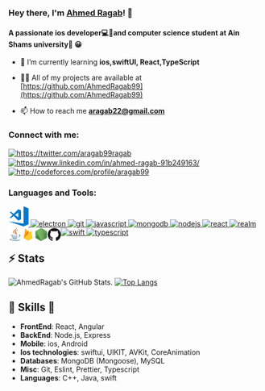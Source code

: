 ### Hey there, I'm [Ahmed Ragab](https://www.github.com/AhmedRagab99)! 👋
<h4 align="left">A passionate ios developer💻📱and computer science student at Ain Shams university🏫 😀</h4>

- 🌱 I’m currently learning **ios,swiftUI, React,TypeScript**

- 👨‍💻 All of my projects are available at [https://github.com/AhmedRagab99](https://github.com/AhmedRagab99)

- 📫 How to reach me **aragab22@gmail.com**

<p align="left">
<h3 align="left">Connect with me:</h3>
<a href="https://twitter.com/https://twitter.com/aragab99ragab" target="blank"><img align="center" src="https://cdn.jsdelivr.net/npm/simple-icons@3.0.1/icons/twitter.svg" alt="https://twitter.com/aragab99ragab" height="30" width="40" /></a>
<a href="https://linkedin.com/in/https://www.linkedin.com/in/ahmed-ragab-91b249163/" target="blank"><img align="center" src="https://cdn.jsdelivr.net/npm/simple-icons@3.0.1/icons/linkedin.svg" alt="https://www.linkedin.com/in/ahmed-ragab-91b249163/" height="30" width="40" /></a>
<a href="https://codeforces.com/profile/http://codeforces.com/profile/aragab99" target="blank"><img align="center" src="https://cdn.jsdelivr.net/npm/simple-icons@3.0.1/icons/codeforces.svg" alt="http://codeforces.com/profile/aragab99" height="30" width="40" /></a>
</p>

<h3 align="left">Languages and Tools:</h3>
<p align="left">
 <a href="https://www.vscode.org" target="_blank"> <img src="https://raw.githubusercontent.com/github/explore/80688e429a7d4ef2fca1e82350fe8e3517d3494d/topics/visual-studio-code/visual-studio-code.png" alt="electron" width="40" height="40"/>
<a href="https://www.electronjs.org" target="_blank"><img src="https://devicons.github.io/devicon/devicon.git/icons/electron/electron-original.svg" alt="electron" width="40" height="40"/> </a> <a href="https://git-scm.com/" target="_blank"> <img src="https://www.vectorlogo.zone/logos/git-scm/git-scm-icon.svg" alt="git" width="40" height="40"/> </a> <a href="https://developer.mozilla.org/en-US/docs/Web/JavaScript" target="_blank"> <img src="https://devicons.github.io/devicon/devicon.git/icons/javascript/javascript-original.svg" alt="javascript" width="40" height="40"/> </a> <a href="https://www.mongodb.com/" target="_blank"> <img src="https://devicons.github.io/devicon/devicon.git/icons/mongodb/mongodb-original-wordmark.svg" alt="mongodb" width="40" height="40"/> </a> <a href="https://nodejs.org" target="_blank"> <img src="https://devicons.github.io/devicon/devicon.git/icons/nodejs/nodejs-original-wordmark.svg" alt="nodejs" width="40" height="40"/> </a> <a href="https://reactjs.org/" target="_blank"> <img src="https://devicons.github.io/devicon/devicon.git/icons/react/react-original-wordmark.svg" alt="react" width="40" height="40"/> </a> <a href="" target="_blank"> <img src="https://raw.githubusercontent.com/bestofjs/bestofjs-webui/8665e8c267a0215f3159df28b33c365198101df5/public/logos/realm.svg" alt="realm" width="40" height="40"/> </a> <a href="" target="_blank"> <img src="https://devicons.github.io/devicon/devicon.git/icons/swift/swift-original-wordmark.svg" alt="swift" width="40" height="40"/> </a> <a href="https://www.typescriptlang.org/" target="_blank"> <img src="https://devicons.github.io/devicon/devicon.git/icons/typescript/typescript-original.svg" alt="typescript" width="40" height="40"/> </a> <img align="left" alt="HTML5" width="26px" src="https://raw.githubusercontent.com/github/explore/80688e429a7d4ef2fca1e82350fe8e3517d3494d/topics/java/java.png" />
<img align="left" alt="Firebase" width="26px" src="https://raw.githubusercontent.com/github/explore/e94815998e4e0713912fed477a1f346ec04c3da2/topics/firebase/firebase.png" />
<img align="left" alt="Node.js" width="26px" src="https://raw.githubusercontent.com/github/explore/80688e429a7d4ef2fca1e82350fe8e3517d3494d/topics/nodejs/nodejs.png" />
<img align="left" alt="GitHub" width="26px" src="https://raw.githubusercontent.com/github/explore/78df643247d429f6cc873026c0622819ad797942/topics/github/github.png" />
</p>



## ⚡ Stats
![AhmedRagab's GitHub Stats](https://github-readme-stats.vercel.app/api?username=AhmedRagab99&hide=["issues"]&show_icons=true).   [![Top Langs](https://github-readme-stats.vercel.app/api/top-langs/?username=AhmedRagab99&layout=compact&theme=radical)](https://github.com/AhmedRagab99?tab=repositories)


##  🎉 Skills  🎉
- **FrontEnd**: React, Angular
- **BackEnd**:  Node.js, Express
- **Mobile**: ios, Android
- **Ios technologies**: swiftui, UIKIT, AVKit, CoreAnimation
- **Databases**: MongoDB (Mongoose), MySQL
- **Misc**: Git, Eslint, Prettier, Typescript
- **Languages**: C++, Java, swift
